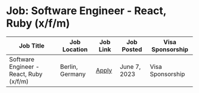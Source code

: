 # Job: Software Engineer - React, Ruby (x/f/m)

| Job Title | Job Location | Job Link | Job Posted | Visa Sponsorship |
| --- | --- | --- | --- | --- |
| Software Engineer - React, Ruby (x/f/m) | Berlin, Germany | [Apply](https://boards.greenhouse.io/doctolib/jobs/5638729003) | June 7, 2023 | Visa Sponsorship |
